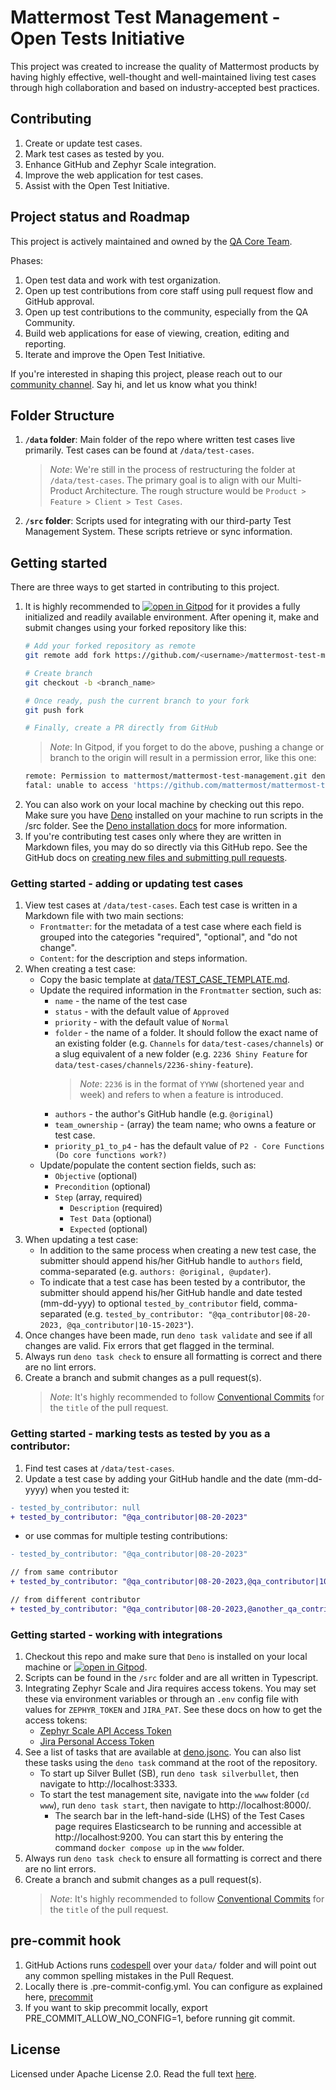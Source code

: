 # Mattermost Test Management - Open Tests Initiative

This project was created to increase the quality of Mattermost products by having highly effective, well-thought and well-maintained living test cases through high collaboration and based on industry-accepted best practices.

## Contributing
1. Create or update test cases.
2. Mark test cases as tested by you.
3. Enhance GitHub and Zephyr Scale integration.
4. Improve the web application for test cases.
4. Assist with the Open Test Initiative.

## Project status and Roadmap
This project is actively maintained and owned by the [QA Core Team](https://github.com/orgs/mattermost/teams/qa-core-team).

Phases:
1. Open test data and work with test organization.
2. Open up test contributions from core staff using pull request flow and GitHub approval.
3. Open up test contributions to the community, especially from the QA Community.
4. Build web applications for ease of viewing, creation, editing and reporting.
5. Iterate and improve the Open Test Initiative.

If you're interested in shaping this project, please reach out to our [community channel](https://community.mattermost.com/core/channels/quality-assurance). Say hi, and let us know what you think!

## Folder Structure
1. __`/data` folder__: Main folder of the repo where written test cases live primarily. Test cases can be found at `/data/test-cases`.
    > *Note*: We're still in the process of restructuring the folder at `/data/test-cases`. The primary goal is to align with our Multi-Product Architecture. The rough structure would be `Product > Feature > Client > Test Cases`.

2. __`/src` folder__: Scripts used for integrating with our third-party Test Management System. These scripts retrieve or sync information.

## Getting started
There are three ways to get started in contributing to this project.
1. It is highly recommended to [![open in Gitpod](https://img.shields.io/badge/open%20in-Gitpod-908a85?logo=gitpod)](https://gitpod.io/#https://github.com/mattermost/mattermost-test-management) for it provides a fully initialized and readily available environment. After opening it, make and submit changes using your forked repository like this:
    ```bash
    # Add your forked repository as remote
    git remote add fork https://github.com/<username>/mattermost-test-management.git

    # Create branch
    git checkout -b <branch_name>

    # Once ready, push the current branch to your fork
    git push fork

    # Finally, create a PR directly from GitHub
    ```
    > *Note*: In Gitpod, if you forget to do the above, pushing a change or branch to the origin will result in a permission error, like this one:
    ```bash
    remote: Permission to mattermost/mattermost-test-management.git denied to <github_handlename>.
    fatal: unable to access 'https://github.com/mattermost/mattermost-test-management.git/': The requested URL returned error: 403
    ```
2. You can also work on your local machine by checking out this repo. Make sure you have [Deno](https://deno.land/) installed on your machine to run scripts in the /src folder. See the [Deno installation docs](https://deno.land/#installation) for more information.
3. If you're contributing test cases only where they are written in Markdown files, you may do so directly via this GitHub repo. See the GitHub docs on [creating new files and submitting pull requests](https://docs.github.com/en/repositories/working-with-files/managing-files/creating-new-files).

### Getting started - adding or updating test cases
1. View test cases at `/data/test-cases`. Each test case is written in a Markdown file with two main sections:
    - `Frontmatter`: for the metadata of a test case where each field is grouped into the categories "required", "optional", and "do not change".
    - `Content`: for the description and steps information.
2. When creating a test case:
    - Copy the basic template at [data/TEST_CASE_TEMPLATE.md](https://raw.githubusercontent.com/mattermost/mattermost-test-management/main/data/TEST_CASE_TEMPLATE.md).
    - Update the required information in the `Frontmatter` section, such as:
        - `name` - the name of the test case
        - `status` - with the default value of `Approved`
        - `priority` - with the default value of `Normal`
        - `folder` - the name of a folder. It should follow the exact name of an existing folder (e.g. `Channels` for `data/test-cases/channels`) or a slug equivalent of a new folder (e.g. `2236 Shiny Feature` for `data/test-cases/channels/2236-shiny-feature`). 
            > *Note*: `2236` is in the format of `YYWW` (shortened year and week) and refers to when a feature is introduced.
        - `authors` - the author's GitHub handle (e.g. `@original`)
        - `team_ownership` - (array) the team name; who owns a feature or test case.
        - `priority_p1_to_p4` - has the default value of `P2 - Core Functions (Do core functions work?)`
    - Update/populate the content section fields, such as:
        - `Objective` (optional)
        - `Precondition` (optional)
        - `Step` (array, required)
            - `Description` (required)
            - `Test Data` (optional)
            - `Expected` (optional)
3. When updating a test case:
    - In addition to the same process when creating a new test case, the submitter should append his/her GitHub handle to `authors` field, comma-separated (e.g. `authors: @original, @updater`).
    - To indicate that a test case has been tested by a contributor, the submitter should append his/her GitHub handle and date tested (mm-dd-yyy) to optional `tested_by_contributor` field, comma-separated (e.g. `tested_by_contributor: "@qa_contributor|08-20-2023, @qa_contributor|10-15-2023"`).
4. Once changes have been made, run `deno task validate` and see if all changes are valid. Fix errors that get flagged in the terminal.
5. Always run `deno task check` to ensure all formatting is correct and there are no lint errors. 
6. Create a branch and submit changes as a pull request(s).
    > *Note*: It's highly recommended to follow [Conventional Commits](https://www.conventionalcommits.org/en/v1.0.0/) for the `title` of the pull request.

### Getting started - marking tests as tested by you as a contributor:
1. Find test cases at `/data/test-cases`.
2. Update a test case by adding your GitHub handle and the date (mm-dd-yyyy) when you tested it:
  ```diff
  - tested_by_contributor: null
  + tested_by_contributor: "@qa_contributor|08-20-2023"
  ```
  - or use commas for multiple testing contributions:
  ```diff
  - tested_by_contributor: "@qa_contributor|08-20-2023"

  // from same contributor 
  + tested_by_contributor: "@qa_contributor|08-20-2023,@qa_contributor|10-15-2023"

  // from different contributor
  + tested_by_contributor: "@qa_contributor|08-20-2023,@another_qa_contributor|10-15-2023"
  ```

### Getting started - working with integrations
1. Checkout this repo and make sure that `Deno` is installed on your local machine or [![open in Gitpod](https://img.shields.io/badge/open%20in-Gitpod-908a85?logo=gitpod)](https://gitpod.io/#https://github.com/mattermost/mattermost-test-management).
2. Scripts can be found in the `/src` folder and are all written in Typescript.
3. Integrating Zephyr Scale and Jira requires access tokens. You may set these via environment variables or through an `.env` config file with values for `ZEPHYR_TOKEN` and `JIRA_PAT`. See these docs on how to get the access tokens:
    - [Zephyr Scale API Access Token](https://support.smartbear.com/zephyr-scale-cloud/docs/rest-api/generating-api-access-tokens.html)
    - [Jira Personal Access Token](https://confluence.atlassian.com/enterprise/using-personal-access-tokens-1026032365.html)
4. See a list of tasks that are available at [deno.jsonc](https://github.com/mattermost/mattermost-test-management/blob/main/deno.jsonc). You can also list these tasks using the `deno task` command at the root of the repository.
    - To start up Silver Bullet (SB), run `deno task silverbullet`, then navigate to http://localhost:3333.
    - To start the test management site, navigate into the `www` folder (`cd www`), run `deno task start`, then navigate to http://localhost:8000/.
        - The search bar in the left-hand-side (LHS) of the Test Cases page requires Elasticsearch to be running and accessible at http://localhost:9200. You can start this by entering the command `docker compose up` in the `www` folder.
5. Always run `deno task check` to ensure all formatting is correct and there are no lint errors.
6. Create a branch and submit changes as a pull request(s).
    > *Note*: It's highly recommended to follow [Conventional Commits](https://www.conventionalcommits.org/en/v1.0.0/) for the `title` of the pull request.

## pre-commit hook
1. GitHub Actions runs [codespell](https://github.com/codespell-project/codespell) over your `data/` folder and will point out any common spelling mistakes in the Pull Request.
2. Locally there is .pre-commit-config.yml. You can configure as explained here, [precommit](https://pre-commit.com/)
3. If you want to skip precommit locally, export PRE_COMMIT_ALLOW_NO_CONFIG=1, before running git commit.

## License
Licensed under Apache License 2.0. Read the full text [here](https://github.com/mattermost/mattermost-test-management/blob/main/LICENSE).
